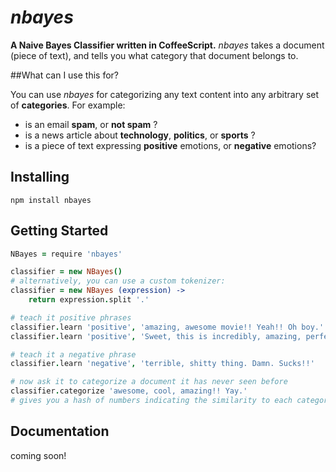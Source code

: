 # *nbayes*

**A Naive Bayes Classifier written in CoffeeScript.** *nbayes* takes a document (piece of text), and tells you what category that document belongs to.


##What can I use this for?

You can use *nbayes* for categorizing any text content into any arbitrary set of **categories**. For example:

- is an email **spam**, or **not spam** ?
- is a news article about **technology**, **politics**, or **sports** ?
- is a piece of text expressing **positive** emotions, or **negative** emotions?


## Installing

```
npm install nbayes
```


## Getting Started

```coffeescript
NBayes = require 'nbayes'

classifier = new NBayes()
# alternatively, you can use a custom tokenizer:
classifier = new NBayes (expression) ->
	return expression.split '.'

# teach it positive phrases
classifier.learn 'positive', 'amazing, awesome movie!! Yeah!! Oh boy.'
classifier.learn 'positive', 'Sweet, this is incredibly, amazing, perfect, great!!'

# teach it a negative phrase
classifier.learn 'negative', 'terrible, shitty thing. Damn. Sucks!!'

# now ask it to categorize a document it has never seen before
classifier.categorize 'awesome, cool, amazing!! Yay.'
# gives you a hash of numbers indicating the similarity to each category
```


## Documentation

coming soon!